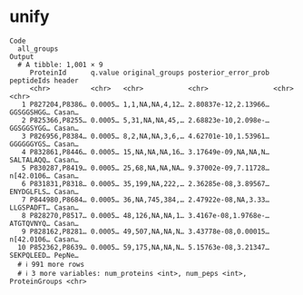 # unify

    Code
      all_groups
    Output
      # A tibble: 1,001 × 9
         ProteinId      q.value original_groups posterior_error_prob peptideIds header
         <chr>          <chr>   <chr>           <chr>                <chr>      <chr> 
       1 P827204,P8386… 0.0005… 1,1,NA,NA,4,12… 2.80837e-12,2.13966… GGSGGSHGG… Casan…
       2 P825366,P8255… 0.0005… 5,31,NA,NA,45,… 2.68823e-10,2.098e-… GGSGGSYGG… Casan…
       3 P826956,P8384… 0.0005… 8,2,NA,NA,3,6,… 4.62701e-10,1.53961… GGGGGGYGS… Casan…
       4 P832861,P8446… 0.0005… 15,NA,NA,NA,16… 3.17649e-09,NA,NA,N… SALTALAQQ… Casan…
       5 P830287,P8419… 0.0005… 25,68,NA,NA,NA… 9.37002e-09,7.11728… n[42.0106… Casan…
       6 P831831,P8318… 0.0005… 35,199,NA,222,… 2.36285e-08,3.89567… ENYDGLFLS… Casan…
       7 P844980,P8684… 0.0005… 36,NA,745,384,… 2.47922e-08,NA,3.33… LLGSPADFT… Casan…
       8 P828270,P8517… 0.0005… 48,126,NA,NA,1… 3.4167e-08,1.9768e-… ATGTQVNYQ… Casan…
       9 P828162,P8281… 0.0005… 49,507,NA,NA,N… 3.43778e-08,0.00015… n[42.0106… Casan…
      10 P852362,P8639… 0.0005… 59,175,NA,NA,N… 5.15763e-08,3.21347… SEKPQLEED… PepNe…
      # ℹ 991 more rows
      # ℹ 3 more variables: num_proteins <int>, num_peps <int>, ProteinGroups <chr>

